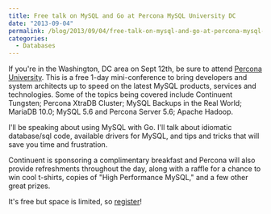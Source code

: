```yaml
---
title: Free talk on MySQL and Go at Percona MySQL University DC
date: "2013-09-04"
permalink: /blog/2013/09/04/free-talk-on-mysql-and-go-at-percona-mysql-university-dc/
categories:
  - Databases
---
```


If you're in the Washington, DC area on Sept 12th, be sure to attend [Percona University][1]. This is a free 1-day mini-conference to bring developers and system architects up to speed on the latest MySQL products, services and technologies. Some of the topics being covered include Continuent Tungsten; Percona XtraDB Cluster; MySQL Backups in the Real World; MariaDB 10.0; MySQL 5.6 and Percona Server 5.6; Apache Hadoop. 

I'll be speaking about using MySQL with Go. I'll talk about idiomatic database/sql code, available drivers for MySQL, and tips and tricks that will save you time and frustration. 

Continuent is sponsoring a complimentary breakfast and Percona will also provide refreshments throughout the day, along with a raffle for a chance to win cool t-shirts, copies of "High Performance MySQL," and a few other great prizes. 

It's free but space is limited, so [register][1]!



 [1]: http://www.percona.com/news-and-events/percona-university/washington-dc

